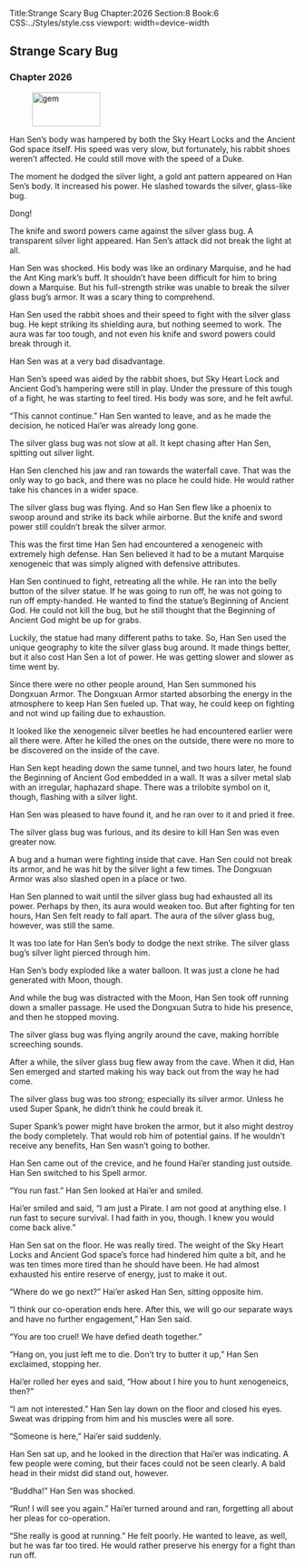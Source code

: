 Title:Strange Scary Bug 
Chapter:2026 
Section:8 
Book:6 
CSS:../Styles/style.css 
viewport: width=device-width
  
## Strange Scary Bug
### Chapter 2026 
<figure>
	<img src="../Images/gem.gif" alt="gem" id="gem" width="120" height="60" />
</figure>
  

  
  Han Sen’s body was hampered by both the Sky Heart Locks and the Ancient God space itself. His speed was very slow, but fortunately, his rabbit shoes weren’t affected. He could still move with the speed of a Duke.

The moment he dodged the silver light, a gold ant pattern appeared on Han Sen’s body. It increased his power. He slashed towards the silver, glass-like bug.

Dong!

The knife and sword powers came against the silver glass bug. A transparent silver light appeared. Han Sen’s attack did not break the light at all.

Han Sen was shocked. His body was like an ordinary Marquise, and he had the Ant King mark’s buff. It shouldn’t have been difficult for him to bring down a Marquise. But his full-strength strike was unable to break the silver glass bug’s armor. It was a scary thing to comprehend.

Han Sen used the rabbit shoes and their speed to fight with the silver glass bug. He kept striking its shielding aura, but nothing seemed to work. The aura was far too tough, and not even his knife and sword powers could break through it.

Han Sen was at a very bad disadvantage.

Han Sen’s speed was aided by the rabbit shoes, but Sky Heart Lock and Ancient God’s hampering were still in play. Under the pressure of this tough of a fight, he was starting to feel tired. His body was sore, and he felt awful.

“This cannot continue.” Han Sen wanted to leave, and as he made the decision, he noticed Hai’er was already long gone.

The silver glass bug was not slow at all. It kept chasing after Han Sen, spitting out silver light.

Han Sen clenched his jaw and ran towards the waterfall cave. That was the only way to go back, and there was no place he could hide. He would rather take his chances in a wider space.

The silver glass bug was flying. And so Han Sen flew like a phoenix to swoop around and strike its back while airborne. But the knife and sword power still couldn’t break the silver armor.

This was the first time Han Sen had encountered a xenogeneic with extremely high defense. Han Sen believed it had to be a mutant Marquise xenogeneic that was simply aligned with defensive attributes.

Han Sen continued to fight, retreating all the while. He ran into the belly button of the silver statue. If he was going to run off, he was not going to run off empty-handed. He wanted to find the statue’s Beginning of Ancient God. He could not kill the bug, but he still thought that the Beginning of Ancient God might be up for grabs.

Luckily, the statue had many different paths to take. So, Han Sen used the unique geography to kite the silver glass bug around. It made things better, but it also cost Han Sen a lot of power. He was getting slower and slower as time went by.

Since there were no other people around, Han Sen summoned his Dongxuan Armor. The Dongxuan Armor started absorbing the energy in the atmosphere to keep Han Sen fueled up. That way, he could keep on fighting and not wind up failing due to exhaustion.

It looked like the xenogeneic silver beetles he had encountered earlier were all there were. After he killed the ones on the outside, there were no more to be discovered on the inside of the cave.

Han Sen kept heading down the same tunnel, and two hours later, he found the Beginning of Ancient God embedded in a wall. It was a silver metal slab with an irregular, haphazard shape. There was a trilobite symbol on it, though, flashing with a silver light.

Han Sen was pleased to have found it, and he ran over to it and pried it free.

The silver glass bug was furious, and its desire to kill Han Sen was even greater now.

A bug and a human were fighting inside that cave. Han Sen could not break its armor, and he was hit by the silver light a few times. The Dongxuan Armor was also slashed open in a place or two.

Han Sen planned to wait until the silver glass bug had exhausted all its power. Perhaps by then, its aura would weaken too. But after fighting for ten hours, Han Sen felt ready to fall apart. The aura of the silver glass bug, however, was still the same.

It was too late for Han Sen’s body to dodge the next strike. The silver glass bug’s silver light pierced through him.

Han Sen’s body exploded like a water balloon. It was just a clone he had generated with Moon, though.

And while the bug was distracted with the Moon, Han Sen took off running down a smaller passage. He used the Dongxuan Sutra to hide his presence, and then he stopped moving.

The silver glass bug was flying angrily around the cave, making horrible screeching sounds.

After a while, the silver glass bug flew away from the cave. When it did, Han Sen emerged and started making his way back out from the way he had come.

The silver glass bug was too strong; especially its silver armor. Unless he used Super Spank, he didn’t think he could break it.

Super Spank’s power might have broken the armor, but it also might destroy the body completely. That would rob him of potential gains. If he wouldn’t receive any benefits, Han Sen wasn’t going to bother.

Han Sen came out of the crevice, and he found Hai’er standing just outside. Han Sen switched to his Spell armor.

“You run fast.” Han Sen looked at Hai’er and smiled.

Hai’er smiled and said, “I am just a Pirate. I am not good at anything else. I run fast to secure survival. I had faith in you, though. I knew you would come back alive.”

Han Sen sat on the floor. He was really tired. The weight of the Sky Heart Locks and Ancient God space’s force had hindered him quite a bit, and he was ten times more tired than he should have been. He had almost exhausted his entire reserve of energy, just to make it out.

“Where do we go next?” Hai’er asked Han Sen, sitting opposite him.

“I think our co-operation ends here. After this, we will go our separate ways and have no further engagement,” Han Sen said.

“You are too cruel! We have defied death together.”

“Hang on, you just left me to die. Don’t try to butter it up,” Han Sen exclaimed, stopping her.

Hai’er rolled her eyes and said, “How about I hire you to hunt xenogeneics, then?”

“I am not interested.” Han Sen lay down on the floor and closed his eyes. Sweat was dripping from him and his muscles were all sore.

“Someone is here,” Hai’er said suddenly.

Han Sen sat up, and he looked in the direction that Hai’er was indicating. A few people were coming, but their faces could not be seen clearly. A bald head in their midst did stand out, however.

“Buddha!” Han Sen was shocked.

“Run! I will see you again.” Hai’er turned around and ran, forgetting all about her pleas for co-operation.

“She really is good at running.” He felt poorly. He wanted to leave, as well, but he was far too tired. He would rather preserve his energy for a fight than run off.
